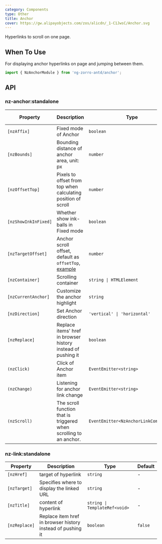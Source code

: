 ```yaml
---
category: Components
type: Other
title: Anchor
cover: https://gw.alipayobjects.com/zos/alicdn/_1-C1JwsC/Anchor.svg
---
```


Hyperlinks to scroll on one page.

## When To Use

For displaying anchor hyperlinks on page and jumping between them.

```ts
import { NzAnchorModule } from 'ng-zorro-antd/anchor';
```

## API

### nz-anchor:standalone

| Property             | Description                                                                                   | Type                                  | Default      | Global Config |
| -------------------- | --------------------------------------------------------------------------------------------- | ------------------------------------- | ------------ | ------------- |
| `[nzAffix]`          | Fixed mode of Anchor                                                                          | `boolean`                             | `true`       |               |
| `[nzBounds]`         | Bounding distance of anchor area, unit: px                                                    | `number`                              | `5`          | ✅            |
| `[nzOffsetTop]`      | Pixels to offset from top when calculating position of scroll                                 | `number`                              | `0`          | ✅            |
| `[nzShowInkInFixed]` | Whether show ink-balls in Fixed mode                                                          | `boolean`                             | `false`      | ✅            |
| `[nzTargetOffset]`   | Anchor scroll offset, default as `offsetTop`, [example](#components-anchor-demo-targetOffset) | `number`                              | -            |               |
| `[nzContainer]`      | Scrolling container                                                                           | `string \| HTMLElement`               | `window`     |               |
| `[nzCurrentAnchor]`  | Customize the anchor highlight                                                                | `string`                              | -            |               |
| `[nzDirection]`      | Set Anchor direction                                                                          | `'vertical' \| 'horizontal'`          | `'vertical'` |               |
| `[nzReplace]`        | Replace items' href in browser history instead of pushing it                                  | `boolean`                             | `false`      |               |
| `(nzClick)`          | Click of Anchor item                                                                          | `EventEmitter<string>`                | -            |               |
| `(nzChange)`         | Listening for anchor link change                                                              | `EventEmitter<string>`                | -            |               |
| `(nzScroll)`         | The scroll function that is triggered when scrolling to an anchor.                            | `EventEmitter<NzAnchorLinkComponent>` | -            |               |

### nz-link:standalone

| Property      | Description                                                | Type                          | Default |
| ------------- | ---------------------------------------------------------- | ----------------------------- | ------- |
| `[nzHref]`    | target of hyperlink                                        | `string`                      | -       |
| `[nzTarget]`  | Specifies where to display the linked URL                  | `string`                      | -       |
| `[nzTitle]`   | content of hyperlink                                       | `string \| TemplateRef<void>` | -       |
| `[nzReplace]` | Replace item href in browser history instead of pushing it | `boolean`                     | `false` |
